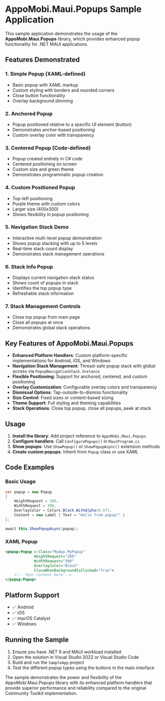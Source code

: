 # AppoMobi.Maui.Popups Sample Application

This sample application demonstrates the usage of the **AppoMobi.Maui.Popups** library, which provides enhanced popup functionality for .NET MAUI applications.

## Features Demonstrated

### 1. Simple Popup (XAML-defined)
- Basic popup with XAML markup
- Custom styling with borders and rounded corners
- Close button functionality
- Overlay background dimming

### 2. Anchored Popup
- Popup positioned relative to a specific UI element (button)
- Demonstrates anchor-based positioning
- Custom overlay color with transparency

### 3. Centered Popup (Code-defined)
- Popup created entirely in C# code
- Centered positioning on screen
- Custom size and green theme
- Demonstrates programmatic popup creation

### 4. Custom Positioned Popup
- Top-left positioning
- Purple theme with custom colors
- Larger size (400x300)
- Shows flexibility in popup positioning

### 5. Navigation Stack Demo
- Interactive multi-level popup demonstration
- Shows popup stacking with up to 5 levels
- Real-time stack count display
- Demonstrates stack management operations

### 6. Stack Info Popup
- Displays current navigation stack status
- Shows count of popups in stack
- Identifies the top popup type
- Refreshable stack information

### 7. Stack Management Controls
- Close top popup from main page
- Close all popups at once
- Demonstrates global stack operations

## Key Features of AppoMobi.Maui.Popups

- **Enhanced Platform Handlers**: Custom platform-specific implementations for Android, iOS, and Windows
- **Navigation Stack Management**: Thread-safe popup stack with global access via `PopupNavigationStack.Instance`
- **Flexible Positioning**: Support for anchored, centered, and custom positioning
- **Overlay Customization**: Configurable overlay colors and transparency
- **Dismissal Options**: Tap-outside-to-dismiss functionality
- **Size Control**: Fixed sizes or content-based sizing
- **Theme Support**: Full styling and theming capabilities
- **Stack Operations**: Close top popup, close all popups, peek at stack

## Usage

1. **Install the library**: Add project reference to `AppoMobi.Maui.Popups`
2. **Configure handlers**: Call `ConfigurePopups()` in `MauiProgram.cs`
3. **Show popups**: Use `ShowPopup()` or `ShowPopupAsync()` extension methods
4. **Create custom popups**: Inherit from `Popup` class or use XAML

## Code Examples

### Basic Usage
```csharp
var popup = new Popup
{
    HeightRequest = 200,
    WidthRequest = 300,
    OverlayColor = Colors.Black.WithAlpha(0.5f),
    Content = new Label { Text = "Hello from popup!" }
};

await this.ShowPopupAsync(popup);
```

### XAML Popup
```xml
<popup:Popup x:Class="MyApp.MyPopup"
             HeightRequest="200"
             WidthRequest="300"
             OverlayColor="Black"
             CloseWhenBackgroundIsClicked="True">
    <!-- Your content here -->
</popup:Popup>
```

## Platform Support

- ✅ Android
- ✅ iOS  
- ✅ macOS Catalyst
- ✅ Windows

## Running the Sample

1. Ensure you have .NET 9 and MAUI workload installed
2. Open the solution in Visual Studio 2022 or Visual Studio Code
3. Build and run the `SampleApp` project
4. Test the different popup types using the buttons in the main interface

The sample demonstrates the power and flexibility of the AppoMobi.Maui.Popups library with its enhanced platform handlers that provide superior performance and reliability compared to the original Community Toolkit implementation.